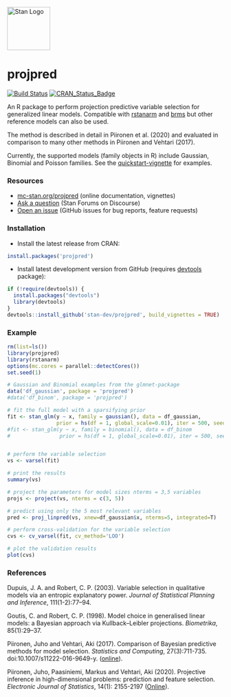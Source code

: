 [<img src="https://raw.githubusercontent.com/stan-dev/logos/master/logo_tm.png" width=100 alt="Stan Logo"/>](https://mc-stan.org)

# projpred

[![Build Status](https://travis-ci.org/stan-dev/projpred.svg?branch=master)](https://travis-ci.org/stan-dev/projpred)
[![CRAN_Status_Badge](https://www.r-pkg.org/badges/version/projpred?color=blue)](https://cran.r-project.org/web/packages/projpred)

An R package to perform projection predictive variable selection for generalized linear models. Compatible with [rstanarm][] and [brms][] but other reference models can also be used. 

The method is described in detail in Piironen et al. (2020) and evaluated in comparison to many other methods in Piironen and Vehtari (2017). 

Currently, the supported models (family objects in R) include Gaussian, Binomial and Poisson families. See the [quickstart-vignette][] for examples.


### Resources

* [mc-stan.org/projpred](https://mc-stan.org/projpred) (online documentation, vignettes)
* [Ask a question](https://discourse.mc-stan.org) (Stan Forums on Discourse)
* [Open an issue](https://github.com/stan-dev/projpred/issues) (GitHub issues for bug reports, feature requests)


### Installation

* Install the latest release from CRAN:

```r
install.packages('projpred')
```

* Install latest development version from GitHub (requires [devtools](https://github.com/r-lib/devtools) package):

```r
if (!require(devtools)) {
  install.packages("devtools")
  library(devtools)
}
devtools::install_github('stan-dev/projpred', build_vignettes = TRUE)
```
    
### Example

```R
rm(list=ls())
library(projpred)
library(rstanarm)
options(mc.cores = parallel::detectCores())
set.seed(1)

# Gaussian and Binomial examples from the glmnet-package
data('df_gaussian', package = 'projpred')
#data('df_binom', package = 'projpred')

# fit the full model with a sparsifying prior
fit <- stan_glm(y ~ x, family = gaussian(), data = df_gaussian,
                prior = hs(df = 1, global_scale=0.01), iter = 500, seed = 1)
#fit <- stan_glm(y ~ x, family = binomial(), data = df_binom
#                prior = hs(df = 1, global_scale=0.01), iter = 500, seed = 1)


# perform the variable selection
vs <- varsel(fit)

# print the results
summary(vs)

# project the parameters for model sizes nterms = 3,5 variables 
projs <- project(vs, nterms = c(3, 5))

# predict using only the 5 most relevant variables
pred <- proj_linpred(vs, xnew=df_gaussian$x, nterms=5, integrated=T)

# perform cross-validation for the variable selection
cvs <- cv_varsel(fit, cv_method='LOO')

# plot the validation results 
plot(cvs)
```


### References

Dupuis, J. A. and Robert, C. P. (2003). Variable selection in qualitative models via an entropic explanatory power. *Journal of Statistical Planning and Inference*, 111(1-2):77–94.

Goutis, C. and Robert, C. P. (1998). Model choice in generalised linear models: a Bayesian approach via Kullback–Leibler projections. *Biometrika*, 85(1):29–37.

Piironen, Juho and Vehtari, Aki (2017). Comparison of Bayesian predictive methods for model selection. *Statistics and Computing*, 27(3):711-735. doi:10.1007/s11222-016-9649-y. ([online][piironenvehtari]).

Piironen, Juho, Paasiniemi, Markus and Vehtari, Aki (2020). Projective inference in high-dimensional problems: prediction and feature selection. *Electronic Journal of Statistics*, 14(1): 2155-2197 ([Online][projpred]).


  [rstanarm]: https://github.com/stan-dev/rstanarm
  [brms]: https://github.com/paul-buerkner/brms
  [piironenvehtari]: https://link.springer.com/article/10.1007/s11222-016-9649-y
  [projpred]: https://projecteuclid.org/euclid.ejs/1589335310
  [quickstart-vignette]: https://htmlpreview.github.io/?https://github.com/stan-dev/projpred/blob/master/vignettes/quickstart.html

